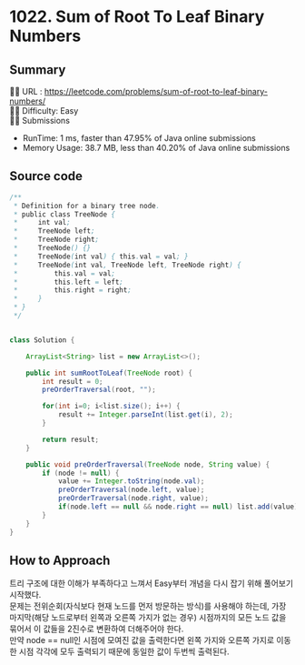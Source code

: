 # 1022. Sum of Root To Leaf Binary Numbers

## Summary
🙇‍♂️ URL : https://leetcode.com/problems/sum-of-root-to-leaf-binary-numbers/  
🤷‍♂️ Difficulty: Easy  
💆‍♂️ Submissions
- RunTime: 1 ms, faster than 47.95% of Java online submissions
- Memory Usage: 38.7 MB, less than 40.20% of Java online submissions  

## Source code
```java
/**
 * Definition for a binary tree node.
 * public class TreeNode {
 *     int val;
 *     TreeNode left;
 *     TreeNode right;
 *     TreeNode() {}
 *     TreeNode(int val) { this.val = val; }
 *     TreeNode(int val, TreeNode left, TreeNode right) {
 *         this.val = val;
 *         this.left = left;
 *         this.right = right;
 *     }
 * }
 */


class Solution {

    ArrayList<String> list = new ArrayList<>();

    public int sumRootToLeaf(TreeNode root) {
        int result = 0;
        preOrderTraversal(root, "");

        for(int i=0; i<list.size(); i++) {
            result += Integer.parseInt(list.get(i), 2);
        }

        return result;
    }

    public void preOrderTraversal(TreeNode node, String value) {
        if (node != null) {
            value += Integer.toString(node.val);
            preOrderTraversal(node.left, value);
            preOrderTraversal(node.right, value);
            if(node.left == null && node.right == null) list.add(value); 
        } 
    }
}
```

## How to Approach
트리 구조에 대한 이해가 부족하다고 느껴서 Easy부터 개념을 다시 잡기 위해 풀어보기 시작했다.  
문제는 전위순회(자식보다 현재 노드를 먼저 방문하는 방식)를 사용해야 하는데, 가장 마지막(해당 노드로부터 왼쪽과 오른쪽 가지가 없는 경우) 시점까지의 모든 노드 값을 묶어서 이 값들을 2진수로 변환하여 더해주어야 한다.  
만약 node == null인 시점에 모여진 값을 출력한다면 왼쪽 가지와 오른쪽 가지로 이동한 시점 각각에 모두 출력되기 때문에 동일한 값이 두번씩 출력된다.
